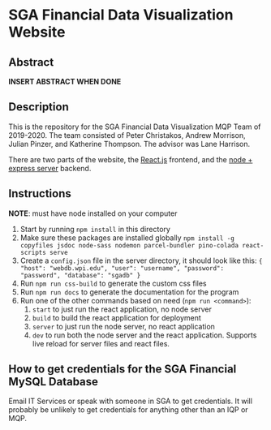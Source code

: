 # SGA Financial Data Visualization Website

## Abstract

**INSERT ABSTRACT WHEN DONE**

## Description

This is the repository for the SGA Financial Data Visualization MQP Team of 2019-2020. The team consisted of Peter Christakos, Andrew Morrison, Julian Pinzer, and Katherine Thompson. The advisor was Lane Harrison.

There are two parts of the website, the [React.js](src/README_REACT.md) frontend, and the [node + express server](server/README_NODE.md) backend.

## Instructions

**NOTE**: must have node installed on your computer

1. Start by running `npm install` in this directory
2. Make sure these packages are installed globally `npm install -g copyfiles jsdoc node-sass nodemon parcel-bundler pino-colada react-scripts serve`
3. Create a `config.json` file in the server directory, it should look like this:
   `{ "host": "webdb.wpi.edu", "user": "username", "password": "password", "database": "sgadb" }`
4. Run `npm run css-build` to generate the custom css files
5. Run `npm run docs` to generate the documentation for the program
6. Run one of the other commands based on need (`npm run <command>`):
   1. `start` to just run the react application, no node server
   2. `build` to build the react application for deployment
   3. `server` to just run the node server, no react application
   4. `dev` to run both the node server and the react application. Supports live reload for server files and react files.

## How to get credentials for the SGA Financial MySQL Database

Email IT Services or speak with someone in SGA to get credentials. It will probably be unlikely to get credentials for anything other than an IQP or MQP.

